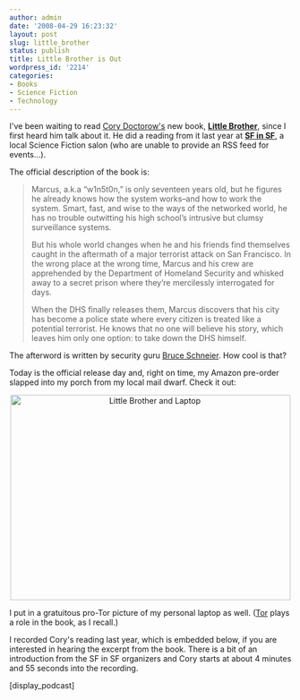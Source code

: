 ```yaml
---
author: admin
date: '2008-04-29 16:23:32'
layout: post
slug: little_brother
status: publish
title: Little Brother is Out
wordpress_id: '2214'
categories:
- Books
- Science Fiction
- Technology
---
```

I've been waiting to read <a href="http://www.craphound.com">Cory Doctorow's</a> new book, <strong><a href="http://www.amazon.com/Little-Brother-Cory-Doctorow/dp/0765319853">Little Brother</a></strong>, since I first heard him talk about it. He did a reading from it last year at <strong><a href="http://www.sfinsf.org/">SF in SF</a></strong>, a local Science Fiction salon (who are unable to provide an RSS feed for events...). 

The official description of the book is:
<blockquote>Marcus, a.k.a “w1n5t0n,” is only seventeen years old, but he figures he already knows how the system works–and how to work the system. Smart, fast, and wise to the ways of the networked world, he has no trouble outwitting his high school’s intrusive but clumsy surveillance systems.

But his whole world changes when he and his friends find themselves caught in the aftermath of a major terrorist attack on San Francisco. In the wrong place at the wrong time, Marcus and his crew are apprehended by the Department of Homeland Security and whisked away to a secret prison where they’re mercilessly interrogated for days.

When the DHS finally releases them, Marcus discovers that his city has become a police state where every citizen is treated like a potential terrorist. He knows that no one will believe his story, which leaves him only one option: to take down the DHS himself.</blockquote>

The afterword is written by security guru <a href="http://www.schneier.com/blog/">Bruce Schneier</a>. How cool is that?

Today is the official release day and, right on time, my Amazon pre-order slapped into my porch from my local mail dwarf. Check it out:
<p align="center"><a href="http://www.flickr.com/photos/albill/2452405067/" title="Little Brother and Laptop by albill, on Flickr"><img src="http://farm4.static.flickr.com/3202/2452405067_93f9d8c846.jpg" width="500" height="367" alt="Little Brother and Laptop" /></a></p>

I put in a gratuitous pro-Tor picture of my personal laptop as well. (<a href="http://tor.eff.org">Tor</a> plays a role in the book, as I recall.)

I recorded Cory's reading last year, which is embedded below, if you are interested in hearing the excerpt from the book. There is a bit of an introduction from the SF in SF organizers and Cory starts at about 4 minutes and 55 seconds into the recording.

 [display_podcast] 
